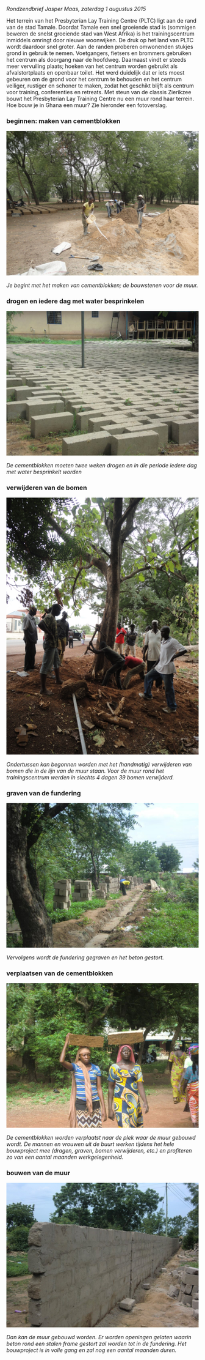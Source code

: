 *Rondzendbrief Jasper Maas, zaterdag 1 augustus 2015*

Het terrein van het Presbyterian Lay Training Centre (PLTC) ligt aan de rand van de stad Tamale. Doordat Tamale een snel groeiende stad is (sommigen beweren de snelst groeiende stad van West Afrika) is het trainingscentrum inmiddels omringt door nieuwe woonwijken. De druk op het land van PLTC wordt daardoor snel groter. Aan de randen proberen omwonenden stukjes grond in gebruik te nemen. Voetgangers, fietsers en brommers gebruiken het centrum als doorgang naar de hoofdweg. Daarnaast vindt er steeds meer vervuiling plaats; hoeken van het centrum worden gebruikt als afvalstortplaats en openbaar toilet. Het werd duidelijk dat er iets moest gebeuren om de grond voor het centrum te behouden en het centrum veiliger, rustiger en schoner te maken, zodat het geschikt blijft als centrum voor training, conferenties en retreats. Met steun van de classis Zierikzee bouwt het Presbyterian Lay Training Centre nu een muur rond haar terrein. Hoe bouw je in Ghana een muur? Zie hieronder een fotoverslag.

### beginnen: maken van cementblokken

![](mouldingblocks.jpg)

*Je begint met het maken van cementblokken; de bouwstenen voor de muur.*

### drogen en iedere dag met water besprinkelen

![](blocks.jpg)

*De cementblokken moeten twee weken drogen en in die periode iedere dag
met water besprinkelt worden*

### verwijderen van de bomen

![](DSC01486.jpg)

*Ondertussen kan begonnen worden met het (handmatig) verwijderen van
bomen die in de lijn van de muur staan. Voor de muur rond het
trainingscentrum werden in slechts 4 dagen 39 bomen verwijderd.*

### graven van de fundering

![](digfoundation.jpg)

*Vervolgens wordt de fundering gegraven en het beton gestort.*

### verplaatsen van de cementblokken

![](carryblocks.jpg)

*De cementblokken worden verplaatst naar de plek waar de muur gebouwd
wordt. De mannen en vrouwen uit de buurt werken tijdens het hele
bouwproject mee (dragen, graven, bomen verwijderen, etc.) en profiteren
zo van een aantal maanden werkgelegenheid.*

### bouwen van de muur

![](buildwall.jpg)

*Dan kan de muur gebouwd worden. Er worden openingen gelaten waarin beton
rond een stalen frame gestort zal worden tot in de fundering. Het
bouwproject is in volle gang en zal nog een aantal maanden duren.*
